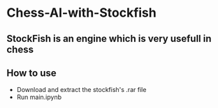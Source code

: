# Chess-AI-with-Stockfish
## StockFish is an engine which is very usefull in chess
## How to use
- Download and extract the stockfish's .rar file
- Run main.ipynb
